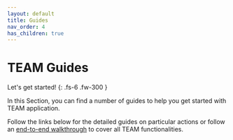 ```yaml
---
layout: default
title: Guides
nav_order: 4
has_children: true
---
```


# TEAM Guides

Let's get started!
{: .fs-6 .fw-300 }

In this Section, you can find a number of guides to help you get started with TEAM application. 

Follow the links below for the detailed guides on particular actions or follow an [end-to-end walkthrough](./walkthrough.md) to cover all TEAM functionalities.
